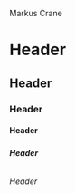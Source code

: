 Markus Crane
# <h1> Header
  ## <h2> Header
  ### <h3> Header
  #### <h4> Header
  ##### <h5> Header
  ###### <h6> Header
